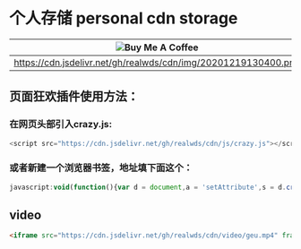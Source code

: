 # 个人存储 personal cdn storage

| ![Buy Me A Coffee](https://cdn.jsdelivr.net/gh/realwds/cdn/img/20201219130400.png) | ![PayPal To Me](https://cdn.jsdelivr.net/gh/realwds/cdn/img/20201219130401.svg) |
| ------------ | ------------ |
|  https://cdn.jsdelivr.net/gh/realwds/cdn/img/20201219130400.png | https://cdn.jsdelivr.net/gh/realwds/cdn/img/20201219130401.svg |


## 页面狂欢插件使用方法：

### 在网页头部引入crazy.js:

``` js
<script src="https://cdn.jsdelivr.net/gh/realwds/cdn/js/crazy.js"></script> 
```

### 或者新建一个浏览器书签，地址填下面这个：

``` js 
javascript:void(function(){var d = document,a = 'setAttribute',s = d.createElement('script');s[a]('type','text/javascript');s[a]('src','https://cdn.jsdelivr.net/gh/realwds/cdn/js/crazy.js');d.head.appendChild(s);})(); 
```

## video

``` html
<iframe src="https://cdn.jsdelivr.net/gh/realwds/cdn/video/geu.mp4" frameborder="0" allowfullscreen></iframe>
```
